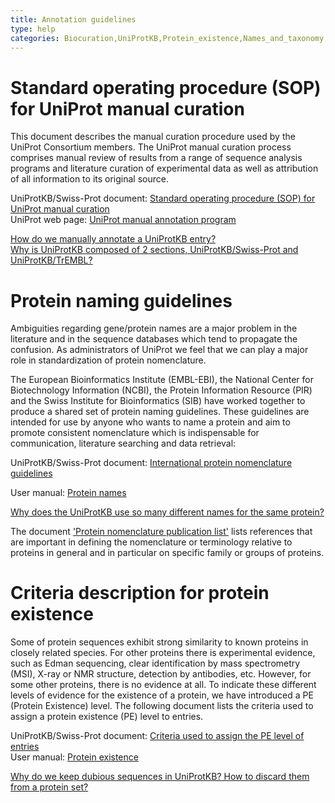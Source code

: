 ```yaml
---
title: Annotation guidelines
type: help
categories: Biocuration,UniProtKB,Protein_existence,Names_and_taxonomy,help
---
```


# Standard operating procedure (SOP) for UniProt manual curation

This document describes the manual curation procedure used by the UniProt Consortium members. The UniProt manual curation process comprises manual review of results from a range of sequence analysis programs and literature curation of experimental data as well as attribution of all information to its original source.

UniProtKB/Swiss-Prot document: [Standard operating procedure (SOP) for UniProt manual curation](https://github.com/ebi-uniprot/uniprot-manual/raw/main/pdfs/sop_manual_curation.pdf)  
UniProt web page: [UniProt manual annotation program](https://www.uniprot.org/help?facets=category%3Abiocuration%2Ccategory%3Aproject&query=%2A)

[How do we manually annotate a UniProtKB entry?](https://www.uniprot.org/help/manual_curation)  
[Why is UniProtKB composed of 2 sections, UniProtKB/Swiss-Prot and UniProtKB/TrEMBL?](https://www.uniprot.org/help/uniprotkb_sections)

# Protein naming guidelines

Ambiguities regarding gene/protein names are a major problem in the literature and in the sequence databases which tend to propagate the confusion. As administrators of UniProt we feel that we can play a major role in standardization of protein nomenclature.

The European Bioinformatics Institute (EMBL-EBI), the National Center for Biotechnology Information (NCBI), the Protein Information Resource (PIR) and the Swiss Institute for Bioinformatics (SIB) have worked together to produce a shared set of protein naming guidelines. These guidelines are intended for use by anyone who wants to name a protein and aim to promote consistent nomenclature which is indispensable for communication, literature searching and data retrieval:

UniProtKB/Swiss-Prot document: [International protein nomenclature guidelines](https://ftp.uniprot.org/pub/databases/uniprot/current_release/knowledgebase/complete/docs/International_Protein_Nomenclature_Guidelines.pdf)

User manual: [Protein names](https://www.uniprot.org/help/protein_names)

[Why does the UniProtKB use so many different names for the same protein?](https://www.uniprot.org/help/different_protein_gene_names)

The document ['Protein nomenclature publication list'](https://ftp.uniprot.org/pub/databases/uniprot/current_release/knowledgebase/complete/docs/nomlist) lists references that are important in defining the nomenclature or terminology relative to proteins in general and in particular on specific family or groups of proteins.

# Criteria description for protein existence

Some of protein sequences exhibit strong similarity to known proteins in closely related species. For other proteins there is experimental evidence, such as Edman sequencing, clear identification by mass spectrometry (MSI), X-ray or NMR structure, detection by antibodies, etc. However, for some other proteins, there is no evidence at all. To indicate these different levels of evidence for the existence of a protein, we have introduced a PE (Protein Existence) level. The following document lists the criteria used to assign a protein existence (PE) level to entries.

UniProtKB/Swiss-Prot document: [Criteria used to assign the PE level of entries](https://ftp.uniprot.org/pub/databases/uniprot/current_release/knowledgebase/complete/docs/pe_criteria)  
User manual: [Protein existence](https://www.uniprot.org/help/protein_existence)

[Why do we keep dubious sequences in UniProtKB? How to discard them from a protein set?](https://www.uniprot.org/help/dubious_sequences)
